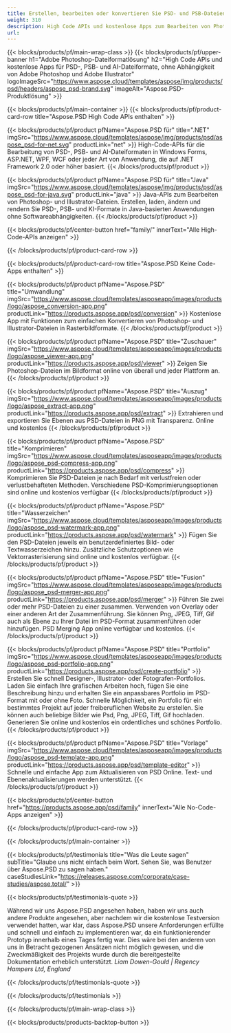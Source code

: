 ```yaml
---
title: Erstellen, bearbeiten oder konvertieren Sie PSD- und PSB-Dateien in PDF- und Bildformate
weight: 310
description: High Code APIs und kostenlose Apps zum Bearbeiten von Photoshop-Dateien. Möglichkeit zum Aktualisieren von Ebeneneigenschaften, Hinzufügen von Wasserzeichen, Drehen, Drehen, Drehen, Schneiden, Dithering, Rasterkonvertierung.
url: 
---
```


{{< blocks/products/pf/main-wrap-class >}}
{{< blocks/products/pf/upper-banner h1="Adobe Photoshop-Dateiformatlösung" h2="High Code APIs und kostenlose Apps für PSD-, PSB- und AI-Dateiformate, ohne Abhängigkeit von Adobe Photoshop und Adobe Illustrator" logoImageSrc="https://www.aspose.cloud/templates/aspose/img/products/psd/headers/aspose_psd-brand.svg" imageAlt="Aspose.PSD-Produktlösung" >}}

{{< blocks/products/pf/main-container >}}
{{< blocks/products/pf/product-card-row title="Aspose.PSD High Code APIs enthalten" >}}

{{< blocks/products/pf/product pfName="Aspose.PSD für" title=".NET" imgSrc="https://www.aspose.cloud/templates/aspose/img/products/psd/aspose_psd-for-net.svg" productLink="net" >}}
High-Code-APIs für die Bearbeitung von PSD-, PSB- und AI-Dateiformaten in Windows Forms, ASP.NET, WPF, WCF oder jeder Art von Anwendung, die auf .NET Framework 2.0 oder höher basiert.
{{< /blocks/products/pf/product >}}

{{< blocks/products/pf/product pfName="Aspose.PSD für" title="Java" imgSrc="https://www.aspose.cloud/templates/aspose/img/products/psd/aspose_psd-for-java.svg" productLink="java" >}}
Java-APIs zum Bearbeiten von Photoshop- und Illustrator-Dateien. Erstellen, laden, ändern und rendern Sie PSD-, PSB- und KI-Formate in Java-basierten Anwendungen ohne Softwareabhängigkeiten.
{{< /blocks/products/pf/product >}}

{{< blocks/products/pf/center-button href="family/" innerText="Alle High-Code-APIs anzeigen" >}}

{{< /blocks/products/pf/product-card-row >}}

{{< blocks/products/pf/product-card-row title="Aspose.PSD Keine Code-Apps enthalten" >}}

{{< blocks/products/pf/product pfName="Aspose.PSD" title="Umwandlung" imgSrc="https://www.aspose.cloud/templates/asposeapp/images/products/logo/aspose_conversion-app.png" productLink="https://products.aspose.app/psd/conversion" >}}
Kostenlose App mit Funktionen zum einfachen Konvertieren von Photoshop- und Illustrator-Dateien in Rasterbildformate.
{{< /blocks/products/pf/product >}}

{{< blocks/products/pf/product pfName="Aspose.PSD" title="Zuschauer" imgSrc="https://www.aspose.cloud/templates/asposeapp/images/products/logo/aspose_viewer-app.png" productLink="https://products.aspose.app/psd/viewer" >}}
Zeigen Sie Photoshop-Dateien im Bildformat online von überall und jeder Plattform an.
{{< /blocks/products/pf/product >}}

{{< blocks/products/pf/product pfName="Aspose.PSD" title="Auszug" imgSrc="https://www.aspose.cloud/templates/asposeapp/images/products/logo/aspose_extract-app.png" productLink="https://products.aspose.app/psd/extract" >}}
Extrahieren und exportieren Sie Ebenen aus PSD-Dateien in PNG mit Transparenz. Online und kostenlos
{{< /blocks/products/pf/product >}}

{{< blocks/products/pf/product pfName="Aspose.PSD" title="Komprimieren" imgSrc="https://www.aspose.cloud/templates/asposeapp/images/products/logo/aspose_psd-compress-app.png" productLink="https://products.aspose.app/psd/compress" >}}
Komprimieren Sie PSD-Dateien je nach Bedarf mit verlustfreien oder verlustbehafteten Methoden. Verschiedene PSD-Komprimierungsoptionen sind online und kostenlos verfügbar
{{< /blocks/products/pf/product >}}

{{< blocks/products/pf/product pfName="Aspose.PSD" title="Wasserzeichen" imgSrc="https://www.aspose.cloud/templates/asposeapp/images/products/logo/aspose_psd-watermark-app.png" productLink="https://products.aspose.app/psd/watermark" >}}
Fügen Sie den PSD-Dateien jeweils ein benutzerdefiniertes Bild- oder Textwasserzeichen hinzu. Zusätzliche Schutzoptionen wie Vektorrasterisierung sind online und kostenlos verfügbar.
{{< /blocks/products/pf/product >}}

{{< blocks/products/pf/product pfName="Aspose.PSD" title="Fusion" imgSrc="https://www.aspose.cloud/templates/asposeapp/images/products/logo/aspose_psd-merger-app.png" productLink="https://products.aspose.app/psd/merger" >}}
Führen Sie zwei oder mehr PSD-Dateien zu einer zusammen. Verwenden von Overlay oder einer anderen Art der Zusammenführung. Sie können Png, JPEG, Tiff, Gif auch als Ebene zu Ihrer Datei im PSD-Format zusammenführen oder hinzufügen. PSD Merging App online verfügbar und kostenlos.
{{< /blocks/products/pf/product >}}

{{< blocks/products/pf/product pfName="Aspose.PSD" title="Portfolio" imgSrc="https://www.aspose.cloud/templates/asposeapp/images/products/logo/aspose_psd-portfolio-app.png" productLink="https://products.aspose.app/psd/create-portfolio" >}}
Erstellen Sie schnell Designer-, Illustrator- oder Fotografen-Portfolios. Laden Sie einfach Ihre grafischen Arbeiten hoch, fügen Sie eine Beschreibung hinzu und erhalten Sie ein anpassbares Portfolio im PSD-Format mit oder ohne Foto. Schnelle Möglichkeit, ein Portfolio für ein bestimmtes Projekt auf jeder freiberuflichen Website zu erstellen. Sie können auch beliebige Bilder wie Psd, Png, JPEG, Tiff, Gif hochladen. Generieren Sie online und kostenlos ein ordentliches und schönes Portfolio.
{{< /blocks/products/pf/product >}}

{{< blocks/products/pf/product pfName="Aspose.PSD" title="Vorlage" imgSrc="https://www.aspose.cloud/templates/asposeapp/images/products/logo/aspose_psd-template-app.png" productLink="https://products.aspose.app/psd/template-editor" >}}
Schnelle und einfache App zum Aktualisieren von PSD Online. Text- und Ebenenaktualisierungen werden unterstützt.
{{< /blocks/products/pf/product >}}

{{< blocks/products/pf/center-button href="https://products.aspose.app/psd/family" innerText="Alle No-Code-Apps anzeigen" >}}

{{< /blocks/products/pf/product-card-row >}}

{{< /blocks/products/pf/main-container >}}

{{< blocks/products/pf/testimonials title="Was die Leute sagen" subTitle="Glaube uns nicht einfach beim Wort. Sehen Sie, was Benutzer über Aspose.PSD zu sagen haben." caseStudiesLink="https://releases.aspose.com/corporate/case-studies/aspose.total/" >}}

{{< blocks/products/pf/testimonials-quote >}}
<p class="first">
 Während wir uns Aspose.PSD angesehen haben, haben wir uns auch andere Produkte angesehen, aber nachdem wir die kostenlose Testversion verwendet hatten, war klar, dass Aspose.PSD unsere Anforderungen erfüllte und schnell und einfach zu implementieren war, da ein funktionierender Prototyp innerhalb eines Tages fertig war. Dies wäre bei den anderen von uns in Betracht gezogenen Ansätzen nicht möglich gewesen, und die Zweckmäßigkeit des Projekts wurde durch die bereitgestellte Dokumentation erheblich unterstützt.
 <em>
  Liam Dowen-Gould | Regency Hampers Ltd, England
 </em>
</p>

{{< /blocks/products/pf/testimonials-quote >}}

{{< /blocks/products/pf/testimonials >}}

{{< /blocks/products/pf/main-wrap-class >}}

{{< blocks/products/products-backtop-button >}}
